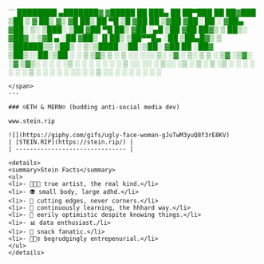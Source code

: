<span style="color: green">```
████████ ▄███████▓ ▓█████ ██ ███▄ ██ ██▀███ ██ ██▓███
▒██ ▒ ▓ ██▒ ▓▒ ▓█ ██▒ ██ ▀█ ▒█ ▓██ ██ ▒▓██ ▓██░ ██
░ ▓██▄ ▓██░ ▒░ ▒███░ ▒██ ▓██ ▀█ ██▒ ▓██ ░▄█ ▒██ ▓██ ██▓▒
▒ ██▒░ ▓██▓ ░ ▒▓█ ▄ ░██ ▓██▒ ▐▌██▒ ▒██▀▀█▄ ░██ ▒██▄█▓▒ ▒
▒██████▒▒ ▒██▒ ░ ▒░▒████░░██░▒██░ ▓██ ██ ░██▓ ▒██▒░░██░▒██ ░ ░
▒ ▒▓▒ ▒ ░ ▒ ░░ ░░░ ▒░ ░▓ ░ ▒░ ▒ ▒ ░ ▒▓ ░▒▓░ ░▓ ▒▓▒░ ░ ░
░ ░▒ ░ ░ ░ ░ ░ ░ ░ ▒ ░░ ░░ ░ ▒░░ ░▒ ░ ▒ ░ ▒ ░▒ ░
░ ░ ░ ░ ░ ░ ▒ ░ ░ ░ ░ ░ ░░ ░ ░ ▒ ░░
░ ░ ░ ░ ░ ░ ░

```
</span>
---

### ☺︎ETH & MERN☺︎ (budding anti-social media dev)

www.stein.rip

![](https://giphy.com/gifs/ugly-face-woman-gJuTwM3yuQ8f3rE8KV)
| [STEIN.RIP](https://stein.rip/) |
| ------------------------------- |

<details>
<summary>Stein Facts</summary>
<ul>
<li>- 👩🏻‍🎤 true artist, the real kind.</li>
<li>- 👽 small body, large adhd.</li>
<li>- 🔪 cutting edges, never corners.</li>
<li>- 🧠 continuously learning, the hhhard way.</li>
<li>- 🐋 eerily optimistic despite knowing things.</li>
<li>- 📊 data enthusiast./li>
<li>- 🍿 snack fanatic.</li>
<li>- 🤷🏼‍♀️ begrudgingly entrepenurial.</li>
</ul>
</details>
```
